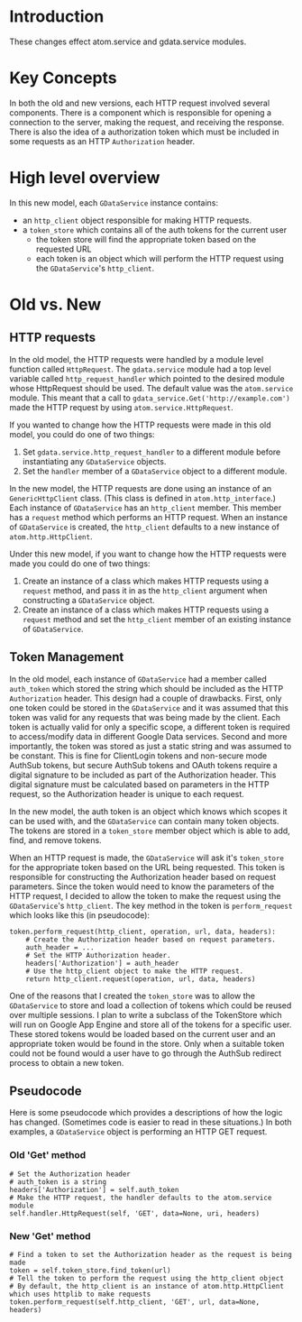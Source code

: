 # Introduction #

These changes effect atom.service and gdata.service modules.

# Key Concepts #

In both the old and new versions, each HTTP request involved several components. There is a component which is responsible for opening a connection to the server, making the request, and receiving the response. There is also the idea of a authorization token which must be included in some requests as an HTTP `Authorization` header.

# High level overview #

In this new model, each `GDataService` instance contains:
  * an `http_client` object responsible for making HTTP requests.
  * a `token_store` which contains all of the auth tokens for the current user
    * the token store will find the appropriate token based on the requested URL
    * each token is an object which will perform the HTTP request using the `GDataService`'s `http_client`.

# Old vs. New #

## HTTP requests ##
In the old model, the HTTP requests were handled by a module level function called `HttpRequest`. The `gdata.service` module had a top level variable called `http_request_handler` which pointed to the desired module whose HttpRequest should be used. The default value was the `atom.service` module. This meant that a call to `gdata_service.Get('http://example.com')` made the HTTP request by using `atom.service.HttpRequest`.

If you wanted to change how the HTTP requests were made in this old model, you could do one of two things:
  1. Set `gdata.service.http_request_handler` to a different module before instantiating any `GDataService` objects.
  1. Set the `handler` member of a `GDataService` object to a different module.

In the new model, the HTTP requests are done using an instance of an `GenericHttpClient` class. (This class is defined in `atom.http_interface`.) Each instance of `GDataService` has an `http_client` member. This member has a `request` method which performs an HTTP request. When an instance of `GDataService` is created, the `http_client` defaults to a new instance of `atom.http.HttpClient`.

Under this new model, if you want to change how the HTTP requests were made you could do one of two things:
  1. Create an instance of a class which makes HTTP requests using a `request` method, and pass it in as the `http_client` argument when constructing a `GDataService` object.
  1. Create an instance of a class which makes HTTP requests using a `request` method and set the `http_client` member of an existing instance of `GDataService`.


## Token Management ##

In the old model, each instance of `GDataService` had a member called `auth_token` which stored the string which should be included as the HTTP `Authorization` header. This design had a couple of drawbacks. First, only one token could be stored in the `GDataService` and it was assumed that this token was valid for any requests that was being made by the client. Each token is actually valid for only a specific scope, a different token is required to access/modify data in different Google Data services. Second and more importantly, the token was stored as just a static string and was assumed to be constant. This is fine for ClientLogin tokens and non-secure mode AuthSub tokens, but secure AuthSub tokens and OAuth tokens require a digital signature to be included as part of the Authorization header. This digital signature must be calculated based on parameters in the HTTP request, so the Authorization header is unique to each request.

In the new model, the auth token is an object which knows which scopes it can be used with, and the `GDataService` can contain many token objects. The tokens are stored in a `token_store` member object which is able to add, find, and remove tokens.

When an HTTP request is made, the `GDataService` will ask it's `token_store` for the appropriate token based on the URL being requested. This token is responsible for constructing the Authorization header based on request parameters. Since the token would need to know the parameters of the HTTP request, I decided to allow the token to make the request using the `GDataService`'s `http_client`. The key method in the token is `perform_request` which looks like this (in pseudocode):
```
token.perform_request(http_client, operation, url, data, headers):
    # Create the Authorization header based on request parameters.
    auth_header = ...
    # Set the HTTP Authorization header.
    headers['Authorization'] = auth_header
    # Use the http_client object to make the HTTP request.
    return http_client.request(operation, url, data, headers)
```

One of the reasons that I created the `token_store` was to allow the `GDataService` to store and load a collection of tokens which could be reused over multiple sessions. I plan to write a subclass of the TokenStore which will run on Google App Engine and store all of the tokens for a specific user. These stored tokens would be loaded based on the current user and an appropriate token would be found in the store. Only when a suitable token could not be found would a user have to go through the AuthSub redirect process to obtain a new token.

## Pseudocode ##

Here is some pseudocode which provides a descriptions of how the logic has changed. (Sometimes code is easier to read in these situations.) In both examples, a `GDataService` object is performing an HTTP GET request.
### Old 'Get' method ###
```
# Set the Authorization header
# auth_token is a string
headers['Authorization'] = self.auth_token
# Make the HTTP request, the handler defaults to the atom.service module
self.handler.HttpRequest(self, 'GET', data=None, uri, headers)
```
### New 'Get' method ###
```
# Find a token to set the Authorization header as the request is being made
token = self.token_store.find_token(url)
# Tell the token to perform the request using the http_client object
# By default, the http_client is an instance of atom.http.HttpClient which uses httplib to make requests
token.perform_request(self.http_client, 'GET', url, data=None, headers)
```